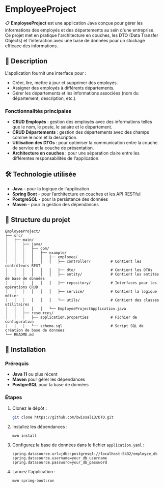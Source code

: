 

# EmployeeProject

📋 **EmployeeProject** est une application Java conçue pour gérer les informations des employés et des départements au sein d'une entreprise. Ce projet met en pratique l'architecture en couches, les DTO (Data Transfer Objects) et l'interaction avec une base de données pour un stockage efficace des informations.

## 📑 Description

L'application fournit une interface pour :
- Créer, lire, mettre à jour et supprimer des employés.
- Assigner des employés à différents départements.
- Gérer les départements et les informations associées (nom du département, description, etc.).

### Fonctionnalités principales
- **CRUD Employés** : gestion des employés avec des informations telles que le nom, le poste, le salaire et le département.
- **CRUD Départements** : gestion des départements avec des champs comme le nom et la description.
- **Utilisation des DTOs** : pour optimiser la communication entre la couche de service et la couche de présentation.
- **Architecture en couches** : pour une séparation claire entre les différentes responsabilités de l'application.

## 🛠️ Technologie utilisée

- **Java** - pour la logique de l'application
- **Spring Boot** - pour l’architecture en couches et les API RESTful
- **PostgreSQL** - pour la persistance des données
- **Maven** - pour la gestion des dépendances

## 📂 Structure du projet

```plaintext
EmployeeProject/
├── src/
│   ├── main/
│   │   ├── java/
│   │   │   ├── com/
│   │   │   │   ├── example/
│   │   │   │   │   ├── employee/
│   │   │   │   │   │   ├── controller/         # Contient les contrôleurs REST
│   │   │   │   │   │   ├── dto/                # Contient les DTOs
│   │   │   │   │   │   ├── entity/             # Contient les entités de base de données
│   │   │   │   │   │   ├── repository/         # Interfaces pour les opérations CRUD
│   │   │   │   │   │   ├── service/            # Contient la logique métier
│   │   │   │   │   │   └── utils/              # Contient des classes utilitaires
│   │   │   │   │   └── EmployeeProjectApplication.java
│   │   ├── resources/
│   │   │   ├── application.properties          # Fichier de configuration
│   │   │   └── schema.sql                      # Script SQL de création de base de données
└── README.md
```

## 🚀 Installation

### Prérequis

- **Java 11** ou plus récent
- **Maven** pour gérer les dépendances
- **PostgreSQL** pour la base de données

### Étapes

1. Clonez le dépôt :
   ```bash
   git clone https://github.com/bwissal13/DTO.git
   ```

2. Installez les dépendances :
   ```bash
   mvn install
   ```

3. Configurez la base de données dans le fichier `application.yaml` :
   ```properties
   spring.datasource.url=jdbc:postgresql://localhost:5432/employee_db
   spring.datasource.username=your_db_username
   spring.datasource.password=your_db_password
   ```

4. Lancez l'application :
   ```bash
   mvn spring-boot:run
   ```

```
